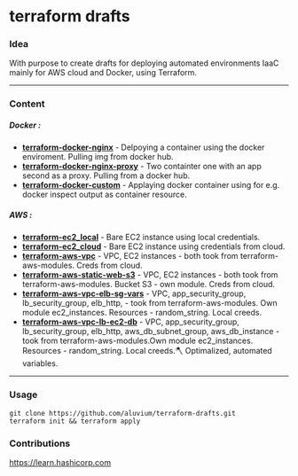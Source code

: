 # terraform drafts
### Idea
With purpose to create drafts for deploying automated environments IaaC mainly for AWS cloud and  Docker, using Terraform.
- - -
### Content
##### Docker :  
* [__terraform-docker-nginx__](https://github.com/aluvium/terraform-drafts/tree/master/terraform-docker-nginx) - Delpoying a container using the docker enviroment. Pulling img from docker hub.
* [__terraform-docker-nginx-proxy__](https://github.com/aluvium/terraform-drafts/tree/master/terraform-docker-nginx-proxy) - Two containter one with an app second as a proxy. Pulling from a docker hub.
* [__terraform-docker-custom__](https://github.com/aluvium/terraform-drafts/tree/master/terraform-docker-custom) - Applaying docker container using for e.g. docker inspect output as container resource.

##### AWS : 
* [__terraform-ec2_local__](https://github.com/aluvium/terraform-drafts/tree/master/terraform-aws-ec2_local) - Bare EC2 instance using local credentials.
* [__terraform-ec2_cloud__](https://github.com/aluvium/terraform-drafts/tree/master/terraform-aws-ec2_cloud) - Bare EC2 instance using credentials from cloud.
* [__terraform-aws-vpc__](https://github.com/aluvium/terraform-drafts/tree/master/terraform-aws-vpc) - VPC, EC2 instances - both took from terraform-aws-modules. Creds from cloud.
* [__terraform-aws-static-web-s3__](https://github.com/aluvium/terraform-drafts/tree/master/terraform-aws-static-web-s3) - VPC, EC2 instances - both took from terraform-aws-modules. Bucket S3 - own module. Creds from cloud.
* [__terraform-aws-vpc-elb-sg-vars__](https://github.com/aluvium/terraform-drafts/tree/master/terraform-aws-vpc-elb-sg-vars) - VPC, app_security_group, lb_security_group, elb_http, -  took from terraform-aws-modules. Own module ec2_instances. Resources - random_string. Local creeds.
* [__terraform-aws-vpc-lb-ec2-db__](https://github.com/aluvium/terraform-drafts/tree/master/terraform-aws-vpc-lb-ec2-db) - VPC, app_security_group, lb_security_group, elb_http, aws_db_subnet_group, aws_db_instance -  took from terraform-aws-modules.Own module ec2_instances. Resources - random_string. Local creeds.🪓 Optimalized, automated variables.
- - - 
### Usage 
    git clone https://github.com/aluvium/terraform-drafts.git
    terraform init && terraform apply
### Contributions
https://learn.hashicorp.com
